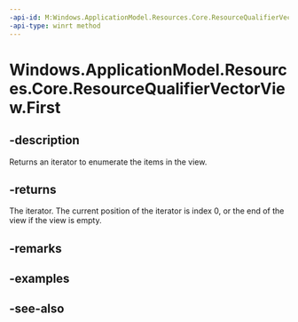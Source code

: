 ----api-id: M:Windows.ApplicationModel.Resources.Core.ResourceQualifierVectorView.First
-api-type: winrt method
---<!-- Method syntaxpublic Windows.Foundation.Collections.IIterator<Windows.ApplicationModel.Resources.Core.ResourceQualifier> First()--># Windows.ApplicationModel.Resources.Core.ResourceQualifierVectorView.First## -descriptionReturns an iterator to enumerate the items in the view.## -returnsThe iterator. The current position of the iterator is index 0, or the end of the view if the view is empty.## -remarks## -examples## -see-also